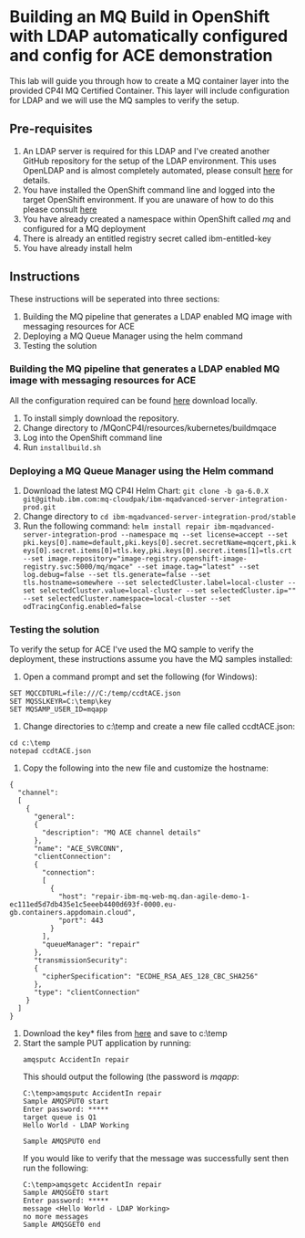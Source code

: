 # Building an MQ Build in OpenShift with LDAP automatically configured and config for ACE demonstration
This lab will guide you through how to create a MQ container layer into the provided CP4I MQ Certified Container. 
This layer will include configuration for LDAP and we will use the MQ samples to verify the setup.

## Pre-requisites
1. An LDAP server is required for this LDAP and I've created another GitHub repository for the setup of the LDAP environment. 
This uses OpenLDAP and is almost completely automated, please consult [here](https://github.ibm.com/CALLUMJ/OpenLDAP) for details.
1. You have installed the OpenShift command line and logged into the target OpenShift environment. If you are unaware of how to do this please consult [here](https://docs.openshift.com/container-platform/4.2/cli_reference/openshift_cli/getting-started-cli.html)
1. You have already created a namespace within OpenShift called *mq* and configured for a MQ deployment
1. There is already an entitled registry secret called ibm-entitled-key
1. You have already install helm

## Instructions
These instructions will be seperated into three sections:
1. Building the MQ pipeline that generates a LDAP enabled MQ image with messaging resources for ACE
1. Deploying a MQ Queue Manager using the helm command
1. Testing the solution

### Building the MQ pipeline that generates a LDAP enabled MQ image with messaging resources for ACE
All the configuration required can be found [here](https://github.ibm.com/CALLUMJ/MQonCP4I/tree/master/resources/kubernetes/buildldapmq) download locally.
1. To install simply download the repository.     
2. Change directory to <github download>/MQonCP4I/resources/kubernetes/buildmqace
2. Log into the OpenShift command line
2. Run ```installbuild.sh```

### Deploying a MQ Queue Manager using the Helm command
1. Download the latest MQ CP4I Helm Chart: ```git clone -b ga-6.0.X git@github.ibm.com:mq-cloudpak/ibm-mqadvanced-server-integration-prod.git```
1. Change directory to ``cd ibm-mqadvanced-server-integration-prod/stable``
1. Run the following command: 
```helm install repair ibm-mqadvanced-server-integration-prod --namespace mq --set license=accept --set pki.keys[0].name=default,pki.keys[0].secret.secretName=mqcert,pki.keys[0].secret.items[0]=tls.key,pki.keys[0].secret.items[1]=tls.crt --set image.repository="image-registry.openshift-image-registry.svc:5000/mq/mqace" --set image.tag="latest" --set log.debug=false --set tls.generate=false --set tls.hostname=somewhere --set selectedCluster.label=local-cluster --set selectedCluster.value=local-cluster --set selectedCluster.ip="" --set selectedCluster.namespace=local-cluster --set odTracingConfig.enabled=false```

### Testing the solution
To verify the setup for ACE I've used the MQ sample to verify the deployment, 
these instructions assume you have the MQ samples installed:
1. Open a command prompt and set the following (for Windows): 
```
SET MQCCDTURL=file:///C:/temp/ccdtACE.json
SET MQSSLKEYR=C:\temp\key
SET MQSAMP_USER_ID=mqapp
```
1. Change directories to c:\temp and create a new file called ccdtACE.json:     
```
cd c:\temp
notepad ccdtACE.json
```
1. Copy the following into the new file and customize the hostname:    
```
{
  "channel":
  [
    {
      "general":
      {
        "description": "MQ ACE channel details"
      },
      "name": "ACE_SVRCONN",
      "clientConnection":
      {
        "connection":
        [
          {
            "host": "repair-ibm-mq-web-mq.dan-agile-demo-1-ec111ed5d7db435e1c5eeeb4400d693f-0000.eu-gb.containers.appdomain.cloud",
            "port": 443
          }
        ],
        "queueManager": "repair"
      },
      "transmissionSecurity":
      {
        "cipherSpecification": "ECDHE_RSA_AES_128_CBC_SHA256"
      },
	  "type": "clientConnection"
    }
  ]
}

```
1. Download the key* files from [here](https://github.ibm.com/CALLUMJ/MQonCP4I/tree/master/resources/tls) and save to c:\temp
1. Start the sample PUT application by running:   
   ```
   amqsputc AccidentIn repair
   ```
   This should output the following (the password is *mqapp*:
   ```
   C:\temp>amqsputc AccidentIn repair
   Sample AMQSPUT0 start
   Enter password: *****
   target queue is Q1
   Hello World - LDAP Working

   Sample AMQSPUT0 end
   ```
   If you would like to verify that the message was successfully sent then run the following:      
   ```
   C:\temp>amqsgetc AccidentIn repair
   Sample AMQSGET0 start
   Enter password: *****
   message <Hello World - LDAP Working>
   no more messages
   Sample AMQSGET0 end
   ```
 
